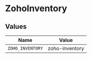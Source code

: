 # ZohoInventory


## Values

| Name             | Value            |
| ---------------- | ---------------- |
| `ZOHO_INVENTORY` | zoho-inventory   |